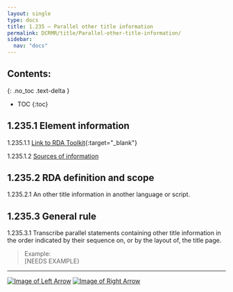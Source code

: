 ```yaml
---
layout: single
type: docs
title: 1.235 — Parallel other title information
permalink: DCRMR/title/Parallel-other-title-information/
sidebar:
  nav: "docs"
---
```


## Contents:
{: .no_toc .text-delta }

- TOC
{:toc}

## 1.235.1 Element information

<a name="1.235.1.1">1.235.1.1</a> [Link to RDA Toolkit](https://beta.rdatoolkit.org/Content/Index?externalId=en-US_ala-80c7de78-1700-38d0-8703-a4779c9ed064){:target="_blank"}

<a name="1.235.1.2">1.235.1.2</a> [Sources of information](/DCRMR/title/#1011-sources-of-information)

## 1.235.2 RDA definition and scope

<a name="1.235.2.1">1.235.2.1</a> An other title information in another language or script.

## 1.235.3 General rule

<a name="1.235.3.1">1.235.3.1</a> Transcribe parallel statements containing other title information in the order indicated by their sequence on, or by the layout of, the title page.

>Example:  
> [NEEDS EXAMPLE}

---

[![Image of Left Arrow](https://rbms-bsc.github.io/DCRMR/assets/pictures/navigation/Arrow_Left.png "1.23 — Other title information")](/DCRMR/title/Other-title-information/) [![Image of Right Arrow](https://rbms-bsc.github.io/DCRMR/assets/pictures/navigation/Arrow_Right.png "1.25 — Variant title of manifestation")](/DCRMR/title/Variant-title-of-manifestation/)
